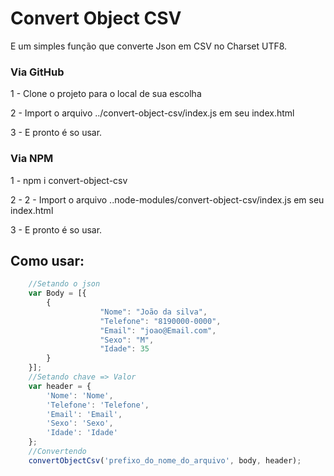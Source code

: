 # Convert Object CSV

E um simples função que converte Json em CSV no Charset UTF8.

### Via  GitHub
1 - Clone o projeto para o local de sua escolha

2 - Import o arquivo ../convert-object-csv/index.js em seu index.html

3 - E pronto é so usar.


### Via NPM

1 - npm i convert-object-csv

2 - 2 - Import o arquivo ..node-modules/convert-object-csv/index.js em seu index.html

3 - E pronto é so usar.

## Como usar:

```js
    //Setando o json
    var Body = [{
        {
                    "Nome": "João da silva",
                    "Telefone": "8190000-0000",
                    "Email": "joao@Email.com",
                    "Sexo": "M",
                    "Idade": 35
        }
    }];
    //Setando chave => Valor 
	var header = {
		'Nome': 'Nome',
		'Telefone': 'Telefone',
		'Email': 'Email',
		'Sexo': 'Sexo',
		'Idade': 'Idade'
    };
    //Convertendo
    convertObjectCsv('prefixo_do_nome_do_arquivo', body, header);
